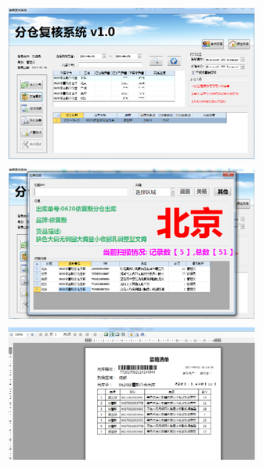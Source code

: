 ![示例图片](https://raw.githubusercontent.com/SmallPotY/PyQt_demo/master/Images/demo1.png)

![示例图片](https://raw.githubusercontent.com/SmallPotY/PyQt_demo/master/Images/demo2.png)

![示例图片](https://raw.githubusercontent.com/SmallPotY/PyQt_demo/master/Images/demo3.png)
